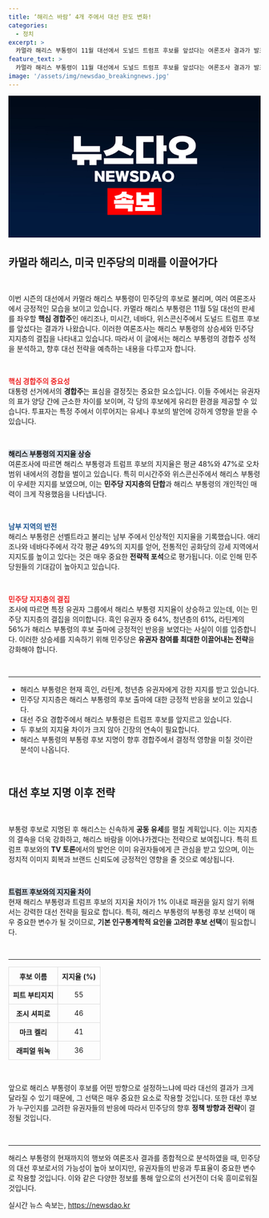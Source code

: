 ```yaml
---
title: ‘해리스 바람’ 4개 주에서 대선 판도 변화!
categories:
  - 정치
excerpt: >
  카멀라 해리스 부통령이 11월 대선에서 도널드 트럼프 후보를 앞섰다는 여론조사 결과가 발표됐다. 민주당의 지지층 결집과 해리스의 상승세가 주효하며, 경합주 7곳에서 여론조사를 통해 민주당의 희망을 확인한 가운데, 차기 부통령 후보 지명도 주목받고 있다.
feature_text: >
  카멀라 해리스 부통령이 11월 대선에서 도널드 트럼프 후보를 앞섰다는 여론조사 결과가 발표됐다. 민주당의 지지층 결집과 해리스의 상승세가 주효하며, 경합주 7곳에서 여론조사를 통해 민주당의 희망을 확인한 가운데, 차기 부통령 후보 지명도 주목받고 있다.
image: '/assets/img/newsdao_breakingnews.jpg'
---
```


<p><img src="/assets/img/newsdao_breakingnews.jpg" alt="implanttips 속보" /></p>

<h2 data-ke-size="size26">카멀라 해리스, 미국 민주당의 미래를 이끌어가다</h2>

<p data-ke-size="size16">&nbsp;</p>

<p>이번 시즌의 대선에서 카멀라 해리스 부통령이 민주당의 후보로 불리며, 여러 여론조사에서 긍정적인 모습을 보이고 있습니다. 카멀라 해리스 부통령은 11월 5일 대선의 판세를 좌우할 <strong>핵심 경합주</strong>인 애리조나, 미시간, 네바다, 위스콘신주에서 도널드 트럼프 후보를 앞섰다는 결과가 나왔습니다. 이러한 여론조사는 해리스 부통령의 상승세와 민주당 지지층의 결집을 나타내고 있습니다. 따라서 이 글에서는 해리스 부통령의 경합주 성적을 분석하고, 향후 대선 전략을 예측하는 내용을 다루고자 합니다.</p>

<p data-ke-size="size16">&nbsp;</p>

<p><b><span style="color: #ee2323;">핵심 경합주의 중요성</span></b><br>
대통령 선거에서의 <b>경합주</b>는 표심을 결정짓는 중요한 요소입니다. 이들 주에서는 유권자의 표가 양당 간에 근소한 차이를 보이며, 각 당의 후보에게 유리한 환경을 제공할 수 있습니다. 투표자는 특정 주에서 이루어지는 유세나 후보의 발언에 강하게 영향을 받을 수 있습니다.</p>

<p data-ke-size="size16">&nbsp;</p>

<p><b><span style="background-color: #21538527;">해리스 부통령의 지지율 상승</span></b><br>
여론조사에 따르면 해리스 부통령과 트럼프 후보의 지지율은 평균 48%와 47%로 오차범위 내에서의 경합을 벌이고 있습니다. 특히 미시간주와 위스콘신주에서 해리스 부통령이 우세한 지지를 보였으며, 이는 <b>민주당 지지층의 단합</b>과 해리스 부통령의 개인적인 매력이 크게 작용했음을 나타냅니다.</p>

<p data-ke-size="size16">&nbsp;</p>

<p><b><span style="color: #1a5490;">남부 지역의 반전</span></b><br>
해리스 부통령은 선벨트라고 불리는 남부 주에서 인상적인 지지율을 기록했습니다. 애리조나와 네바다주에서 각각 평균 49%의 지지를 얻어, 전통적인 공화당의 강세 지역에서 지지도를 높이고 있다는 것은 매우 중요한 <b>전략적 포석</b>으로 평가됩니다. 이로 인해 민주당원들의 기대감이 높아지고 있습니다.</p>

<p data-ke-size="size16">&nbsp;</p>

<p><b><span style="color: #ee2323;">민주당 지지층의 결집</span></b><br>
조사에 따르면 특정 유권자 그룹에서 해리스 부통령 지지율이 상승하고 있는데, 이는 민주당 지지층의 결집을 의미합니다. 흑인 유권자 중 64%, 청년층의 61%, 라틴계의 56%가 해리스 부통령의 후보 출마에 긍정적인 반응을 보였다는 사실이 이를 입증합니다. 이러한 상승세를 지속하기 위해 민주당은 <b>유권자 참여를 최대한 이끌어내는 전략</b>을 강화해야 합니다.</p>

<p data-ke-size="size16">&nbsp;</p>

<hr/>

<ul>
<li>해리스 부통령은 현재 흑인, 라틴계, 청년층 유권자에게 강한 지지를 받고 있습니다.</li>
<li>민주당 지지층은 해리스 부통령의 후보 출마에 대한 긍정적 반응을 보이고 있습니다.</li>
<li>대선 주요 경합주에서 해리스 부통령은 트럼프 후보를 앞지르고 있습니다.</li>
<li>두 후보의 지지율 차이가 크지 않아 긴장의 연속이 필요합니다.</li>
<li>해리스 부통령의 부통령 후보 지명이 향후 경합주에서 결정적 영향을 미칠 것이란 분석이 나옵니다.</li>
</ul>

<p data-ke-size="size16">&nbsp;</p>

<h2 data-ke-size="size26">대선 후보 지명 이후 전략</h2>

<p data-ke-size="size16">&nbsp;</p>

<p>부통령 후보로 지명된 후 해리스는 신속하게 <strong>공동 유세</strong>를 펼칠 계획입니다. 이는 지지층의 결속을 더욱 강화하고, 해리스 바람을 이어나가겠다는 전략으로 보여집니다. 특히 트럼프 후보와의 <b>TV 토론</b>에서의 발언은 이미 유권자들에게 큰 관심을 받고 있으며, 이는 정치적 이미지 회복과 브랜드 신뢰도에 긍정적인 영향을 줄 것으로 예상됩니다.</p>

<p data-ke-size="size16">&nbsp;</p>

<p><b><span style="background-color: #21538527;">트럼프 후보와의 지지율 차이</span></b><br>
현재 해리스 부통령과 트럼프 후보의 지지율 차이가 1% 이내로 패권을 잃지 않기 위해서는 강력한 대선 전략을 필요로 합니다. 특히, 해리스 부통령의 부통령 후보 선택이 매우 중요한 변수가 될 것이므로, <b>기본 인구통계학적 요인을 고려한 후보 선택</b>이 필요합니다.</p>

<p data-ke-size="size16">&nbsp;</p>

<hr/>

<table style="width: 100%; border-collapse: collapse;">
    <thead>
        <tr>
            <th style="border: 1px solid #ddd; padding: 8px; text-align: center;">후보 이름</th>
            <th style="border: 1px solid #ddd; padding: 8px; text-align: center;">지지율 (%)</th>
        </tr>
    </thead>
    <tbody>
        <tr>
            <td style="border: 1px solid #ddd; padding: 8px; text-align: center;"><b>피트 부티지지</b></td>
            <td style="border: 1px solid #ddd; padding: 8px; text-align: center;">55</td>
        </tr>
        <tr>
            <td style="border: 1px solid #ddd; padding: 8px; text-align: center;"><b>조시 셔피로</b></td>
            <td style="border: 1px solid #ddd; padding: 8px; text-align: center;">46</td>
        </tr>
        <tr>
            <td style="border: 1px solid #ddd; padding: 8px; text-align: center;"><b>마크 켈리</b></td>
            <td style="border: 1px solid #ddd; padding: 8px; text-align: center;">41</td>
        </tr>
        <tr>
            <td style="border: 1px solid #ddd; padding: 8px; text-align: center;"><b>래피얼 워녹</b></td>
            <td style="border: 1px solid #ddd; padding: 8px; text-align: center;">36</td>
        </tr>
    </tbody>
</table>

<p data-ke-size="size16">&nbsp;</p>

<p>앞으로 해리스 부통령이 후보를 어떤 방향으로 설정하느냐에 따라 대선의 결과가 크게 달라질 수 있기 때문에, 그 선택은 매우 중요한 요소로 작용할 것입니다. 또한 대선 후보가 누구인지를 고려한 유권자들의 반응에 따라서 민주당의 향후 <b>정책 방향과 전략</b>이 결정될 것입니다.</p>

<p data-ke-size="size16">&nbsp;</p>

<hr/>

<p>해리스 부통령의 현재까지의 행보와 여론조사 결과를 종합적으로 분석하였을 때, 민주당의 대선 후보로서의 가능성이 높아 보이지만, 유권자들의 반응과 투표율이 중요한 변수로 작용할 것입니다. 이와 같은 다양한 정보를 통해 앞으로의 선거전이 더욱 흥미로워질 것입니다.</p>
실시간 뉴스 속보는, <a href="https://newsdao.kr" rel="dofollow">https://newsdao.kr</a>


